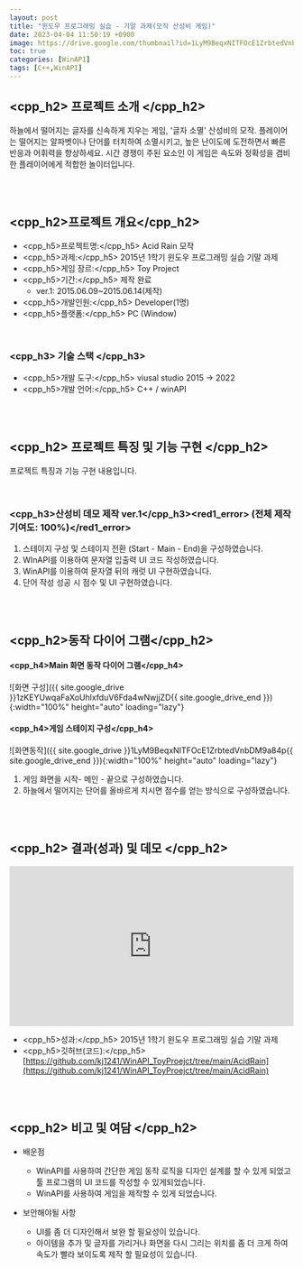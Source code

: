 ```yaml
---
layout: post
title: "윈도우 프로그래밍 실습 - 기말 과제(모작 산성비 게임)"
date: 2023-04-04 11:50:19 +0900
image: https://drive.google.com/thumbnail?id=1LyM9BeqxNITFOcE1ZrbtedVnbDM9a84p
toc: true
categories: [WinAPI]
tags: [C++,WinAPI]
---
```


## <cpp_h2> 프로젝트 소개 </cpp_h2>

하늘에서 떨어지는 글자를 신속하게 지우는 게임, '글자 소멸' 산성비의 모작. 플레이어는 떨어지는 알파벳이나 단어를 터치하여 소멸시키고, 높은 난이도에 도전하면서 빠른 반응과 어휘력을 향상하세요. 시간 경쟁이 주된 요소인 이 게임은 속도와 정확성을 겸비한 플레이어에게 적합한 놀이터입니다.  

<br>
<br>

## <cpp_h2>프로젝트 개요</cpp_h2>

- <span><cpp_h5>프로젝트명:</cpp_h5> Acid Rain 모작</span>
- <span><cpp_h5>과제:</cpp_h5> 2015년 1학기 윈도우 프로그래밍 실습 기말 과제</span>
- <span><cpp_h5>게임 장르:</cpp_h5> Toy Project</span>
- <span><cpp_h5>기간:</cpp_h5> 제작 완료</span>
    - ver.1: 2015.06.09~2015.06.14(제작)
- <span><cpp_h5>개발인원:</cpp_h5> Developer(1명)</span>
- <span><cpp_h5>플랫폼:</cpp_h5> PC (Window)</span>


<br>

### <cpp_h3> 기술 스택 </cpp_h3>

- <span><cpp_h5>개발 도구:</cpp_h5> viusal studio 2015 → 2022  </span>
- <span><cpp_h5>개발 언어:</cpp_h5> C++ / winAPI  </span>


<br>
<br>

## <cpp_h2> 프로젝트 특징 및 기능 구현 </cpp_h2>

프로젝트 특징과 기능 구현 내용입니다.

<br>

### <cpp_h3>산성비 데모 제작 ver.1</cpp_h3><red1_error> (전체 제작 기여도: 100%)</red1_error>

1. 스테이지 구성 및 스테이지 전환 (Start - Main - End)을 구성하였습니다.
2. WInAPI를 이용하여 문자열 입출력 UI 코드 작성하였습니다.
3. WinAPI를 이용하여 문자열 뒤의 캐럿 UI 구현하였습니다.
4. 단어 작성 성공 시 점수 및 UI 구현하였습니다.


<br>
<br>

## <cpp_h2>동작 다이어 그램</cpp_h2>

#### **<cpp_h4>Main 화면 동작 다이어 그램</cpp_h4>**

![화면 구성]({{ site.google_drive }}1zKEYUwqaFaXoUhlxfduV6Fda4wNwjjZD{{ site.google_drive_end }}){:width="100%" height="auto" loading="lazy"}

#### **<cpp_h4>게임 스테이지 구성</cpp_h4>**

![화면동작]({{ site.google_drive }}1LyM9BeqxNITFOcE1ZrbtedVnbDM9a84p{{ site.google_drive_end }}){:width="100%" height="auto" loading="lazy"}

1. 게임 화면을 시작- 메인 - 끝으로 구성하였습니다.
2. 하늘에서 떨어지는 단어를 올바르게 치시면 점수를 얻는 방식으로 구성하였습니다.

<br>
<br>

## <cpp_h2> 결과(성과) 및 데모 </cpp_h2>

<iframe  width="100%" style="aspect-ratio:16/9" src="https://www.youtube.com/embed/eYwX1WuaEYE" title="산성비(WinAPI)" frameborder="0" allow="accelerometer; autoplay; clipboard-write; encrypted-media; gyroscope; picture-in-picture; web-share" allowfullscreen></iframe>

- <span><cpp_h5>성과:</cpp_h5> 2015년 1학기 윈도우 프로그래밍 실습 기말 과제 </span>
- <span><cpp_h5>깃허브(코드):</cpp_h5> [https://github.com/kj1241/WinAPI_ToyProejct/tree/main/AcidRain](https://github.com/kj1241/WinAPI_ToyProejct/tree/main/AcidRain)</span>

<br>
<br>

## <cpp_h2> 비고 및 여담 </cpp_h2>

- 배운점
    - WinAPI를 사용하여 간단한 게임 동작 로직을 디자인 설계를 할 수 있게 되었고 툴 프로그램의 UI 코드를 작성할 수 있게되었습니다.
    - WinAPI를 사용하여 게임을 제작할 수 있게 되었습니다.

- 보안해야될 사항
    - UI를 좀 더 디자인해서 보완 할 필요성이 있습니다.
    - 아이템을 추가 및 글자를 가리거나 화면을 다시 그리는 위치를 좀 더 크게 하여 속도가 빨라 보이도록 제작 할 필요성이 있습니다.